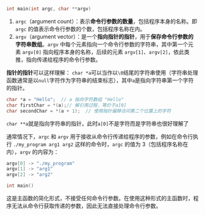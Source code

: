 ```C++
int main(int argc, char **argv)
```
1.  `argc`（argument count）：表示**命令行参数的数量**，包括程序本身的名称。即 `argc` 的值表示命令行参数的个数，包括程序名称在内。
2.  `argv`（argument vector）：是一个**指向指针的指针**，用于**保存命令行参数的字符串数组**。`argv` 中每个元素指向一个命令行参数的字符串，其中第一个元素 `argv[0]` 指向程序本身的名称，后续的元素 `argv[1]`、`argv[2]`，依此类推，指向传递给程序的命令行参数。

**指针的指针**可以这样理解：
`char *a`可以当作以`\0`结尾的字符串使用（字符串处理函数通常是以`null`字符作为字符串的结束标志），其中`a`是指向字符串第一个字符的指针。
```C++
char *a = "Hello";  // a 指向字符数组 "Hello"
char firstChar = *(a);// 解引用过程，等价于a[0]
char secondChar = *(a + 1);  // 使用指针偏移访问第二个位置上的字符
```

`char **a`就是指向字符串的指针，此时`a[0]`不是字符而是字符串也很好理解了

通常情况下，`argc` 和 `argv` 用于接收从命令行传递给程序的参数，例如在命令行执行 `./my_program arg1 arg2` 这样的命令时，`argc` 的值为 3（包括程序名称在内），`argv` 的内容为：
```C++
argv[0] -> "./my_program"
argv[1] -> "arg1"
argv[2] -> "arg2"
```

```C++
int main()
```
这是主函数的简化形式，不接受任何命令行参数。在使用这种形式的主函数时，程序无法从命令行获取传递的参数，因此无法直接处理命令行参数。